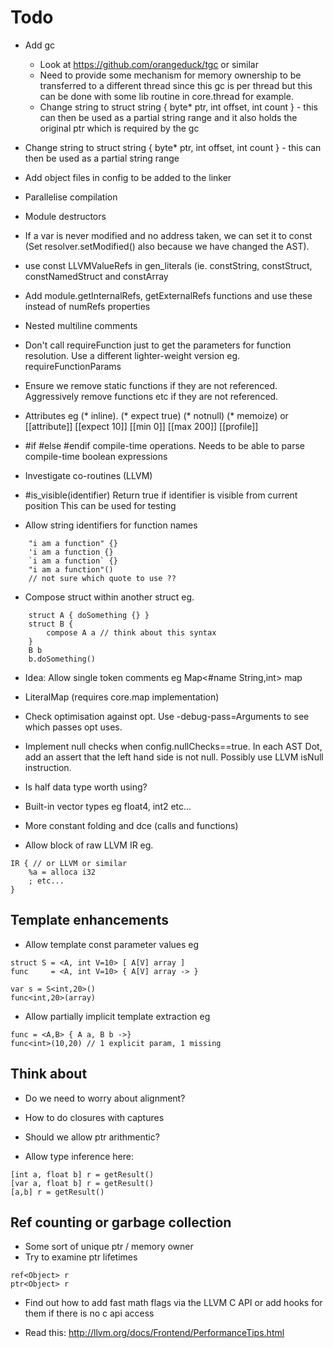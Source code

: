 # Todo  

- Add gc
    - Look at https://github.com/orangeduck/tgc or similar
    - Need to provide some mechanism for memory ownership to be transferred to a different thread since this
      gc is per thread but this can be done with some lib routine in core.thread for example.
    - Change string to struct string { byte* ptr, int offset, int count } - this can then be used as a partial 
      string range and it also holds the original ptr which is required by the gc

- Change string to struct string { byte* ptr, int offset, int count } - this can then be used as a partial 
  string range

- Add object files in config to be added to the linker

- Parallelise compilation 

- Module destructors

- If a var is never modified and no address taken, we can set it to const (Set resolver.setModified() also
  because we have changed the AST).

- use const LLVMValueRefs in gen_literals (ie. constString, constStruct, constNamedStruct and constArray

- Add module.getInternalRefs, getExternalRefs functions and use these instead of numRefs properties 
  
- Nested multiline comments

- Don't call requireFunction just to get the parameters for function resolution. 
  Use a different lighter-weight version eg. requireFunctionParams
  
- Ensure we remove static functions if they are not referenced. Aggressively remove functions etc if they are not referenced.  

- Attributes eg (* inline). (* expect true) (* notnull) (* memoize)
  or [[attribute]] [[expect 10]] [[min 0]] [[max 200]] [[profile]]

- #if #else #endif compile-time operations. 
  Needs to be able to parse compile-time boolean expressions
  
- Investigate co-routines (LLVM)

- #is_visible(identifier)
  Return true if identifier is visible from current position
  This can be used for testing
  
- Allow string identifiers for function names
```
    "i am a function" {}
    'i am a function {}
    `i am a function` {}
    "i am a function"()
    // not sure which quote to use ??
```
- Compose struct within another struct eg.
```
    struct A { doSomething {} }
    struct B {
        compose A a // think about this syntax
    }
    B b
    b.doSomething() 
```
- Idea: Allow single token comments 
  eg Map<#name String,int> map

- LiteralMap (requires core.map implementation)
- Check optimisation against opt. Use -debug-pass=Arguments to see which passes opt uses.
- Implement null checks when config.nullChecks==true. In each AST Dot, add an assert that the left hand side is not null. Possibly use LLVM isNull instruction.
- Is half data type worth using?
- Built-in vector types eg float4, int2 etc...
- More constant folding and dce (calls and functions)

- Allow block of raw LLVM IR eg.
```
IR { // or LLVM or similar
    %a = alloca i32
    ; etc...
}
```
## Template enhancements
- Allow template const parameter values eg
```
struct S = <A, int V=10> [ A[V] array ]
func     = <A, int V=10> { A[V] array -> }

var s = S<int,20>()
func<int,20>(array)
```
- Allow partially implicit template extraction eg
```
func = <A,B> { A a, B b ->}
func<int>(10,20) // 1 explicit param, 1 missing
```

## Think about
- Do we need to worry about alignment?
- How to do closures with captures
- Should we allow ptr arithmentic?

- Allow type inference here:
```
[int a, float b] r = getResult()
[var a, float b] r = getResult()
[a,b] r = getResult()
```

## Ref counting or garbage collection
- Some sort of unique ptr / memory owner
- Try to examine ptr lifetimes
```
ref<Object> r
ptr<Object> r
```
- Find out how to add fast math flags via the LLVM C API or add hooks for them if there is no c api access

- Read this:
  http://llvm.org/docs/Frontend/PerformanceTips.html
  